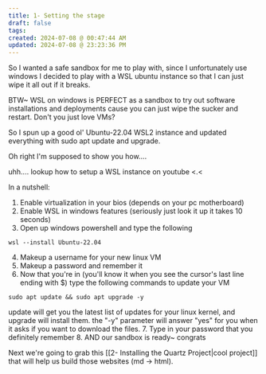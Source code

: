```yaml
---
title: 1- Setting the stage
draft: false
tags: 
created: 2024-07-08 @ 00:47:44 AM
updated: 2024-07-08 @ 23:23:36 PM
---
```

So I wanted a safe sandbox for me to play with, since I unfortunately use windows I decided to play with a WSL ubuntu instance so that I can just wipe it all out if it breaks. 

BTW~ WSL on windows is PERFECT as a sandbox to try out software installations and deployments cause you can just wipe the sucker and restart. Don't you just love VMs?

So I spun up a good ol' Ubuntu-22.04 WSL2 instance and updated everything with sudo apt update and upgrade.

Oh right I'm supposed to show you how.... 

uhh.... lookup how to setup a WSL instance on youtube <.<

In a nutshell:
1. Enable virtualization in your bios (depends on your pc motherboard)
2. Enable WSL in windows features (seriously just look it up it takes 10 seconds)
3. Open up windows powershell and type the following
```
wsl --install Ubuntu-22.04
```
4. Makeup a username for your new linux VM
5. Makeup a password and remember it
6. Now that you're in (you'll know it when you see the cursor's last line ending with $) type the following commands to update your VM
```
sudo apt update && sudo apt upgrade -y
```
update will get you the latest list of updates for your linux kernel, and upgrade will install them. the "-y" parameter will answer "yes" for you when it asks if you want to download the files.
7. Type in your password that you definitely remember
8. AND our sandbox is ready~ congrats 

Next we're going to grab this [[2- Installing the Quartz Project|cool project]] that will help us build those websites (md -> html). 